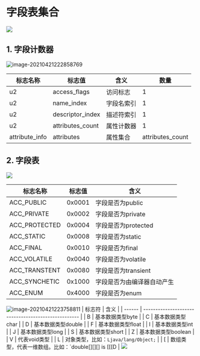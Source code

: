 # 字段表集合

![](https://gitee.com/vectorx/ImageCloud/raw/master/img/20210421231535.png)

## 1. 字段计数器

![image-20210421222858769](C:/Users/Archimedes/AppData/Roaming/Typora/typora-user-images/image-20210421231701592.png)

| 标志名称       | 标志值           | 含义       | 数量             |
| -------------- | ---------------- | ---------- | ---------------- |
| u2             | access_flags     | 访问标志   | 1                |
| u2             | name_index       | 字段名索引 | 1                |
| u2             | descriptor_index | 描述符索引 | 1                |
| u2             | attributes_count | 属性计数器 | 1                |
| attribute_info | attributes       | 属性集合   | attributes_count |

## 2. 字段表

![](https://gitee.com/vectorx/ImageCloud/raw/master/img/20210421223528.png)

| 标志名称      | 标志值 | 含义                       |
| ------------- | ------ | -------------------------- |
| ACC_PUBLIC    | 0x0001 | 字段是否为public           |
| ACC_PRIVATE   | 0x0002 | 字段是否为private          |
| ACC_PROTECTED | 0x0004 | 字段是否为protected        |
| ACC_STATIC    | 0x0008 | 字段是否为static           |
| ACC_FINAL     | 0x0010 | 字段是否为final            |
| ACC_VOLATILE  | 0x0040 | 字段是否为volatile         |
| ACC_TRANSTENT | 0x0080 | 字段是否为transient        |
| ACC_SYNCHETIC | 0x1000 | 字段是否为由编译器自动产生 |
| ACC_ENUM      | 0x4000 | 字段是否为enum             |
![image-20210421223758811](https://gitee.com/vectorx/ImageCloud/raw/master/img/20210421223845.png)
| 标志符 | 含义                                                |
| ------ | --------------------------------------------------- |
| B      | 基本数据类型byte                                    |
| C      | 基本数据类型char                                    |
| D      | 基本数据类型double                                  |
| F      | 基本数据类型float                                   |
| I      | 基本数据类型int                                     |
| J      | 基本数据类型long                                    |
| S      | 基本数据类型short                                   |
| Z      | 基本数据类型boolean                                 |
| V      | 代表void类型                                        |
| L      | 对象类型，比如：`Ljava/lang/Object;`                |
| [      | 数组类型，代表一维数组。比如：`double[][][] is [[[D |
![](https://gitee.com/vectorx/ImageCloud/raw/master/img/20210421222444.png)
